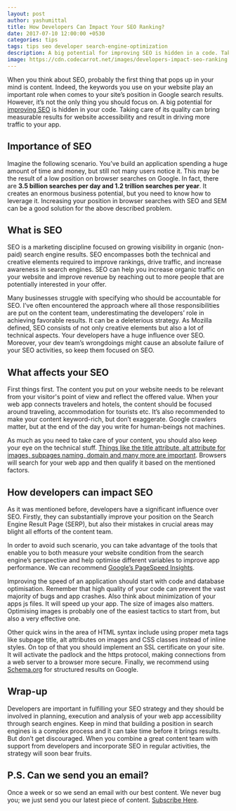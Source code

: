 ```yaml
---
layout: post
author: yashumittal
title: How Developers Can Impact Your SEO Ranking?
date: 2017-07-10 12:00:00 +0530
categories: tips
tags: tips seo developer search-engine-optimization
description: A big potential for improving SEO is hidden in a code. Take care of its quality to get measurable results for website accessibility and drive traffic to the app.
image: https://cdn.codecarrot.net/images/developers-impact-seo-ranking.jpg
---
```


When you think about SEO, probably the first thing that pops up in your mind is content. Indeed, the keywords you use on your website play an important role when comes to your site’s position in Google search results. However, it’s not the only thing you should focus on. A big potential for [improving SEO](/9-seo-tips-improve-website-performance-drive-traffic/) is hidden in your code. Taking care of its quality can bring measurable results for website accessibility and result in driving more traffic to your app.

## Importance of SEO

Imagine the following scenario. You’ve build an application spending a huge amount of time and money, but still not many users notice it. This may be the result of a low position on browser searches on Google. In fact, there are **3.5 billion searches per day and 1.2 trillion searches per year**. It creates an enormous business potential, but you need to know how to leverage it. Increasing your position in browser searches with SEO and SEM can be a good solution for the above described problem.

## What is SEO

SEO is a marketing discipline focused on growing visibility in organic (non-paid) search engine results. SEO encompasses both the technical and creative elements required to improve rankings, drive traffic, and increase awareness in search engines. SEO can help you increase organic traffic on your website and improve revenue by reaching out to more people that are potentially interested in your offer.

Many businesses struggle with specifying who should be accountable for SEO. I’ve often encountered the approach where all those responsibilities are put on the content team, underestimating the developers’ role in achieving favorable results. It can be a deleterious strategy. As Mozilla defined, SEO consists of not only creative elements but also a lot of technical aspects. Your developers have a huge influence over SEO. Moreover, your dev team’s wrongdoings might cause an absolute failure of your SEO activities, so keep them focused on SEO.

## What affects your SEO

First things first. The content you put on your website needs to be relevant from your visitor's point of view and reflect the offered value. When your web app connects travelers and hotels, the content should be focused around traveling, accommodation for tourists etc. It’s also recommended to make your content keyword-rich, but don’t exaggerate. Google crawlers matter, but at the end of the day you write for human-beings not machines.

As much as you need to take care of your content, you should also keep your eye on the technical stuff. [Things like the title attribute, alt attribute for images, subpages naming, domain and many more are important](//support.google.com/webmasters/answer/35769?hl=en). Browsers will search for your web app and then qualify it based on the mentioned factors.

## How developers can impact SEO

As it was mentioned before, developers have a significant influence over SEO. Firstly, they can substantially improve your position on the Search Engine Result Page (SERP), but also their mistakes in crucial areas may blight all efforts of the content team.

In order to avoid such scenario, you can take advantage of the tools that enable you to both measure your website condition from the search engine’s perspective and help optimise different variables to improve app performance. We can recommend [Google’s PageSpeed Insights](//developers.google.com/speed/pagespeed/insights/).

Improving the speed of an application should start with code and database optimisation. Remember that high quality of your code can prevent the vast majority of bugs and app crashes. Also think about minimization of your apps js files. It will speed up your app. The size of images also matters. Optimising images is probably one of the easiest tactics to start from, but also a very effective one.

Other quick wins in the area of HTML syntax include using proper meta tags like subpage title, alt attributes on images and CSS classes instead of inline styles. On top of that you should implement an SSL certificate on your site. It will activate the padlock and the https protocol, making connections from a web server to a browser more secure. Finally, we recommend using [Schema.org](//schema.org/) for structured results on Google.

## Wrap-up

Developers are important in fulfilling your SEO strategy and they should be involved in planning, execution and analysis of your web app accessibility through search engines. Keep in mind that building a position in search engines is a complex process and it can take time before it brings results. But don’t get discouraged. When you combine a great content team with support from developers and incorporate SEO in regular activities, the strategy will soon bear fruits.

## P.S. Can we send you an email?

Once a week or so we send an email with our best content. We never bug you; we just send you our latest piece of content. [Subscribe Here](#subscribe).
